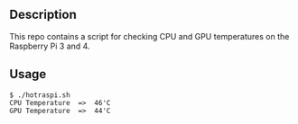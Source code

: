 ## Description
This repo contains a script for checking CPU and GPU temperatures on the Raspberry Pi 3 and 4.

## Usage
    $ ./hotraspi.sh
    CPU Temperature  =>  46'C
    GPU Temperature  =>  44'C
